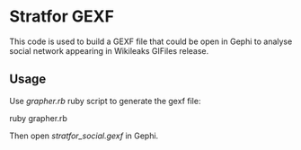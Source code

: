 # Stratfor GEXF

This code is used to build a GEXF file that could be open in Gephi to
analyse social network appearing in Wikileaks GIFiles release.

## Usage

Use *grapher.rb* ruby script to generate the gexf file:

  ruby grapher.rb

Then open *stratfor_social.gexf* in Gephi.
